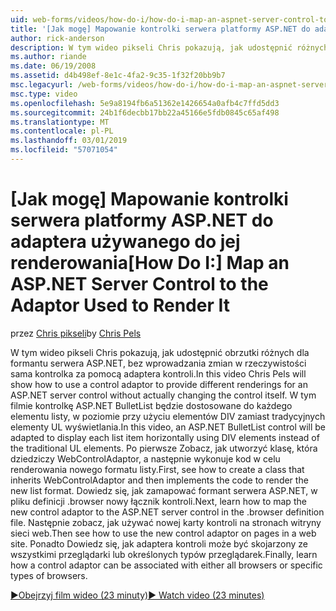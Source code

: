 ```yaml
---
uid: web-forms/videos/how-do-i/how-do-i-map-an-aspnet-server-control-to-the-adaptor-used-to-render-it
title: '[Jak mogę] Mapowanie kontrolki serwera platformy ASP.NET do adaptera używanego do jej renderowania | Dokumentacja firmy Microsoft'
author: rick-anderson
description: W tym wideo pikseli Chris pokazują, jak udostępnić różnych obrzutki dla formantu serwera ASP.NET bez wprowadzania zmian w rzeczywistości c za pomocą adaptera formantu...
ms.author: riande
ms.date: 06/19/2008
ms.assetid: d4b498ef-8e1c-4fa2-9c35-1f32f20bb9b7
msc.legacyurl: /web-forms/videos/how-do-i/how-do-i-map-an-aspnet-server-control-to-the-adaptor-used-to-render-it
msc.type: video
ms.openlocfilehash: 5e9a8194fb6a51362e1426654a0afb4c7ffd5dd3
ms.sourcegitcommit: 24b1f6decbb17bb22a45166e5fdb0845c65af498
ms.translationtype: MT
ms.contentlocale: pl-PL
ms.lasthandoff: 03/01/2019
ms.locfileid: "57071054"
---
```

<a name="how-do-i-map-an-aspnet-server-control-to-the-adaptor-used-to-render-it"></a><span data-ttu-id="45bb1-103">[Jak mogę] Mapowanie kontrolki serwera platformy ASP.NET do adaptera używanego do jej renderowania</span><span class="sxs-lookup"><span data-stu-id="45bb1-103">[How Do I:] Map an ASP.NET Server Control to the Adaptor Used to Render It</span></span>
====================
<span data-ttu-id="45bb1-104">przez [Chris pikseli](https://twitter.com/chrispels)</span><span class="sxs-lookup"><span data-stu-id="45bb1-104">by [Chris Pels](https://twitter.com/chrispels)</span></span>

<span data-ttu-id="45bb1-105">W tym wideo pikseli Chris pokazują, jak udostępnić obrzutki różnych dla formantu serwera ASP.NET, bez wprowadzania zmian w rzeczywistości sama kontrolka za pomocą adaptera kontroli.</span><span class="sxs-lookup"><span data-stu-id="45bb1-105">In this video Chris Pels will show how to use a control adaptor to provide different renderings for an ASP.NET server control without actually changing the control itself.</span></span> <span data-ttu-id="45bb1-106">W tym filmie kontrolkę ASP.NET BulletList będzie dostosowane do każdego elementu listy, w poziomie przy użyciu elementów DIV zamiast tradycyjnych elementy UL wyświetlania.</span><span class="sxs-lookup"><span data-stu-id="45bb1-106">In this video, an ASP.NET BulletList control will be adapted to display each list item horizontally using DIV elements instead of the traditional UL elements.</span></span> <span data-ttu-id="45bb1-107">Po pierwsze Zobacz, jak utworzyć klasę, która dziedziczy WebControlAdaptor, a następnie wykonuje kod w celu renderowania nowego formatu listy.</span><span class="sxs-lookup"><span data-stu-id="45bb1-107">First, see how to create a class that inherits WebControlAdaptor and then implements the code to render the new list format.</span></span> <span data-ttu-id="45bb1-108">Dowiedz się, jak zamapować formant serwera ASP.NET, w pliku definicji .browser nowy łącznik kontroli.</span><span class="sxs-lookup"><span data-stu-id="45bb1-108">Next, learn how to map the new control adaptor to the ASP.NET server control in the .browser definition file.</span></span> <span data-ttu-id="45bb1-109">Następnie zobacz, jak używać nowej karty kontroli na stronach witryny sieci web.</span><span class="sxs-lookup"><span data-stu-id="45bb1-109">Then see how to use the new control adaptor on pages in a web site.</span></span> <span data-ttu-id="45bb1-110">Ponadto Dowiedz się, jak adaptera kontroli może być skojarzony ze wszystkimi przeglądarki lub określonych typów przeglądarek.</span><span class="sxs-lookup"><span data-stu-id="45bb1-110">Finally, learn how a control adaptor can be associated with either all browsers or specific types of browsers.</span></span>

[<span data-ttu-id="45bb1-111">&#9654;Obejrzyj film wideo (23 minuty)</span><span class="sxs-lookup"><span data-stu-id="45bb1-111">&#9654; Watch video (23 minutes)</span></span>](https://channel9.msdn.com/Blogs/ASP-NET-Site-Videos/how-do-i-map-an-aspnet-server-control-to-the-adaptor-used-to-render-it)
